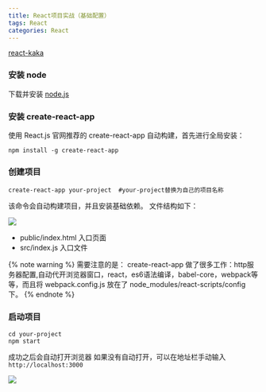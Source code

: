 ```yaml
---
title: React项目实战（基础配置）
tags: React
categories: React
---
```


[react-kaka](https://github.com/liujinge/react-kaka)

### 安装 node
下载并安装 [node.js](https://nodejs.org/zh-cn/)

### 安装 create-react-app
使用 React.js 官网推荐的 create-react-app 自动构建，首先进行全局安装：
```
npm install -g create-react-app  
```
<!-- more -->

### 创建项目
```
create-react-app your-project  #your-project替换为自己的项目名称
```
该命令会自动构建项目，并且安装基础依赖。
文件结构如下：

<img src="/images/React项目实战/react-init.png">

* public/index.html  入口页面
* src/index.js  入口文件

{% note warning %}
需要注意的是：
create-react-app 做了很多工作：http服务器配置,自动代开浏览器窗口，react，es6语法编译，babel-core，webpack等等，而且将 webpack.config.js 放在了 node_modules/react-scripts/config 下。
{% endnote %}

### 启动项目
```
cd your-project
npm start
```
成功之后会自动打开浏览器
如果没有自动打开，可以在地址栏手动输入 `http://localhost:3000`

<img src="/images/React项目实战/React-welcome.png">



